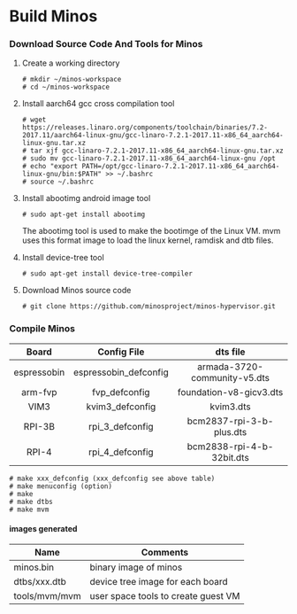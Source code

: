 # Build Minos

### Download Source Code And Tools for Minos

1. Create a working directory

       # mkdir ~/minos-workspace
       # cd ~/minos-workspace

2. Install aarch64 gcc cross compilation tool

       # wget https://releases.linaro.org/components/toolchain/binaries/7.2-2017.11/aarch64-linux-gnu/gcc-linaro-7.2.1-2017.11-x86_64_aarch64-linux-gnu.tar.xz
       # tar xjf gcc-linaro-7.2.1-2017.11-x86_64_aarch64-linux-gnu.tar.xz
       # sudo mv gcc-linaro-7.2.1-2017.11-x86_64_aarch64-linux-gnu /opt
       # echo "export PATH=/opt/gcc-linaro-7.2.1-2017.11-x86_64_aarch64-linux-gnu/bin:$PATH" >> ~/.bashrc
       # source ~/.bashrc

3. Install abootimg android image tool

       # sudo apt-get install abootimg

   The abootimg tool is used to make the bootimge of the Linux VM. mvm uses this format image to load the linux kernel, ramdisk and dtb files.

4. Install device-tree tool

       # sudo apt-get install device-tree-compiler

6. Download Minos source code

       # git clone https://github.com/minosproject/minos-hypervisor.git

### Compile Minos

|    Board    |      Config File      |           dts file           |
| :---------: | :-------------------: | :--------------------------: |
| espressobin | espressobin_defconfig | armada-3720-community-v5.dts |
|   arm-fvp   |     fvp_defconfig     |   foundation-v8-gicv3.dts    |
|    VIM3     |    kvim3_defconfig    |          kvim3.dts           |
|   RPI-3B    |    rpi_3_defconfig    |   bcm2837-rpi-3-b-plus.dts   |
|    RPI-4    |    rpi_4_defconfig    |  bcm2838-rpi-4-b-32bit.dts   |

```
# make xxx_defconfig (xxx_defconfig see above table)
# make menuconfig (option)
# make
# make dtbs
# make mvm
```

#### images generated

| Name          | Comments                            |
| ------------- | ----------------------------------- |
| minos.bin     | binary image of  minos              |
| dtbs/xxx.dtb  | device tree image for each board    |
| tools/mvm/mvm | user space tools to create guest VM |
